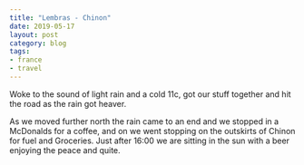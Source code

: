 ```yaml
---
title: "Lembras - Chinon"
date: 2019-05-17
layout: post
category: blog
tags:
- france
- travel
---
```


Woke to the sound of light rain and a cold 11c, got our stuff together and hit the road as the rain got heaver.
<!--more-->
As we moved further north the rain came to an end and we stopped in a McDonalds for a coffee, and on we went stopping on the outskirts of Chinon for fuel and Groceries. Just after 16:00 we are sitting in the sun with a beer enjoying the peace and quite.

